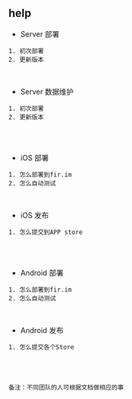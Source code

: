 ## help

- Server 部署
```
1. 初次部署
2. 更新版本
```

<br>

- Server 数据维护

```
1. 初次部署
2. 更新版本
```

<br>
<br>

- iOS 部署
```
1. 怎么部署到fir.im
2. 怎么自动测试
```

<br>

- iOS 发布
```
1. 怎么提交到APP store
```

<br>
<br>

- Android 部署
```
1. 怎么部署到fir.im
2. 怎么自动测试
```

<br>

- Android 发布
```
1. 怎么提交各个Store
```

<br>
<br>

```
备注：不同团队的人可根据文档做相应的事
```
